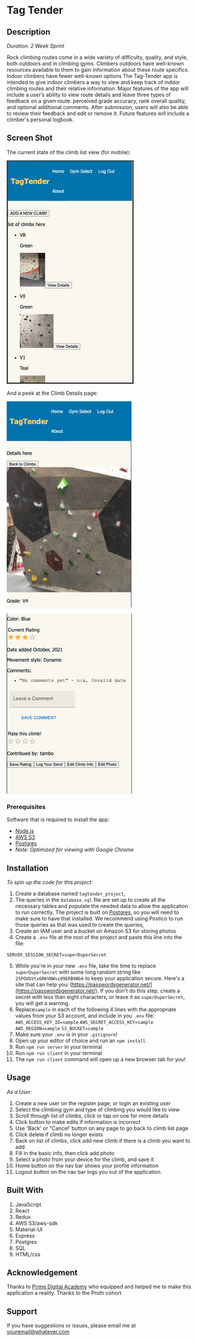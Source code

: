 
# Tag Tender

## Description

_Duration: 2 Week Sprint_

Rock climbing routes come in a wide variety of difficulty, quality, and style, both outdoors and in climbing gyms. Climbers outdoors have well-known resources available to them to gain information about these route specifics. Indoor climbers have fewer well-known options
The Tag-Tender app is intended to give indoor climbers a way to view and keep track of inddor climbing routes and their relative information. Major features of the app will include a user’s ability to view route details and leave three types of feedback on a given route: perceived grade accuracy, rank overall quality, and optional additional comments. After submission, users will also be able to review their feedback and edit or remove it. Future features will include a climber's personal logbook.


## Screen Shot

The current state of the climb list view (for mobile):

![List_Page](public/images/ClimbListView_a.png)

And a peek at the Climb Details page:

![Climb_Details_1](public/images/Details_View_1.png)

![Climb_Details_1](public/images/Details_View_2.png)

### Prerequisites

Software that is required to install the app:

- [Node.js](https://nodejs.org/en/)
- [AWS S3](https://s3.console.aws.amazon.com/s3/home)
- [Postgres](https://www.postgresql.org/download/)
- _Note: Optimized for viewing with Google Chrome_


## Installation

*To spin up the code for this project:*

1. Create a database named `tagtender_project`,
2. The queries in the `database.sql` file are set up to create all the necessary tables and populate the needed data to allow the application to run correctly. The project is built on [Postgres](https://www.postgresql.org/download/), so you will need to make sure to have that installed. We recommend using Postico to run those queries as that was used to create the queries, 
3. Create an IAM user and a bucket on Amazon S3 for storing photos
4. Create a `.env` file at the root of the project and paste this line into the file:
  ```
  SERVER_SESSION_SECRET=superDuperSecret
  ```
5. While you're in your new `.env` file, take the time to replace `superDuperSecret` with some long random string like `25POUbVtx6RKVNWszd9ERB9Bb6` to keep your application secure. Here's a site that can help you: [https://passwordsgenerator.net/](https://passwordsgenerator.net/). If you don't do this step, create a secret with less than eight characters, or leave it as `superDuperSecret`, you will get a warning.
6.  Replace`sample` in each of the following 4 lines  with the appropriate values from your S3 account, and include in you `.env`   file:  
    `AWS_ACCESS_KEY_ID=sample`
    `AWS_SECRET_ACCESS_KEY=sample`
    `AWS_REGION=sample`
    `S3_BUCKET=sample`
7. Make sure your `.env` is in your `.gitignore`!
8. Open up your editor of choice and run an `npm install`
9. Run `npm run server` in your terminal
10. Run `npm run client` in your terminal
11. The `npm run client` command will open up a new browser tab for you!
 


## Usage

*As a User:*
1. Create a new user on the register page, or login an existing user
2. Select the climbing gym and type of climbing you would like to view
3. Scroll through list of climbs, click or tap on one for more details
4. Click button to make edits if information is incorrect
5. Use 'Back' or "Cancel' button on any page to go back to climb list page
5. Click delete if climb no longer exists
6. Back on list of climbs, click add new climb if there is a climb you want to add
7. Fill in the basic info, then click add photo
8. Select a photo from your device for the climb, and save it
9. Home button on the nav bar shows your profile information
10. Logout button on the nav bar logs you out of the application.


## Built With


1. JavaScript
2. React
3. Redux
4. AWS S3/aws-sdk
5. Material-UI
6. Express
7. Postgres
8. SQL
9. HTML/css



## Acknowledgement
Thanks to [Prime Digital Academy](www.primeacademy.io) who equipped and helped me to make this application a reality. Thanks to the Proth cohort

## Support
If you have suggestions or issues, please email me at [youremail@whatever.com](www.google.com)